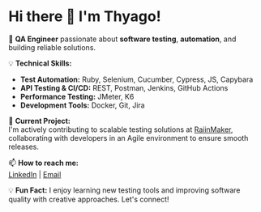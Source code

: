 # Hi there 👋 I'm Thyago!

🔧 **QA Engineer** passionate about **software testing**, **automation**, and building reliable solutions.  

💡 **Technical Skills:**  
- **Test Automation:** Ruby, Selenium, Cucumber, Cypress, JS, Capybara
- **API Testing & CI/CD:** REST, Postman, Jenkins, GitHub Actions  
- **Performance Testing:** JMeter, K6  
- **Development Tools:** Docker, Git, Jira

🚀 **Current Project:**  
I'm actively contributing to scalable testing solutions at [RaiinMaker](https://github.com/Raiinmaker), collaborating with developers in an Agile environment to ensure smooth releases.

📫 **How to reach me:**  
[LinkedIn](https://www.linkedin.com/in/thyago-c%C3%A9sar-souto-a033b2161/) | [Email](thyagocsouto@gmail.com)

💡 **Fun Fact:** I enjoy learning new testing tools and improving software quality with creative approaches. Let's connect!
